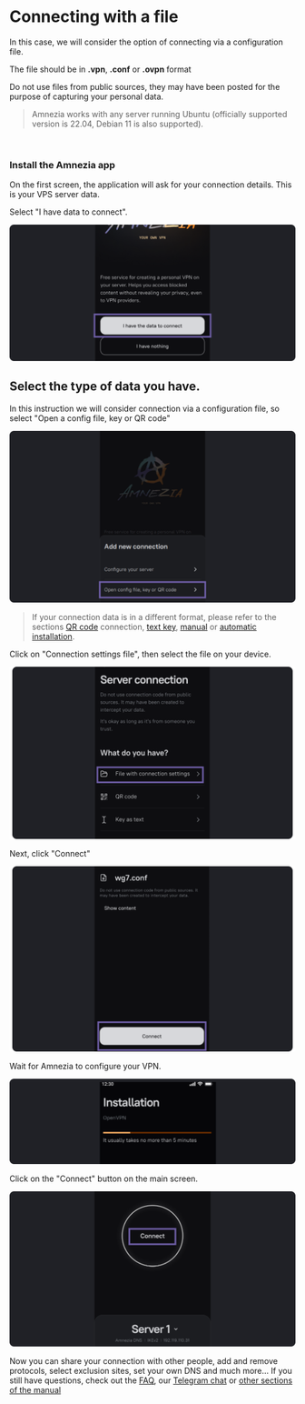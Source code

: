 # Connecting with a file


In this case, we will consider the option of connecting via a configuration file.

 The file should be in **.vpn**, **.conf** or **.ovpn** format 

Do not use files from public sources, they may have been posted for the purpose of capturing your personal data.

> Amnezia works with any server running Ubuntu (officially supported version is 22.04, Debian 11 is also supported).


&nbsp;

### Install the Amnezia app

On the first screen, the application will ask for your connection details. This is your VPS server data.

Select "I have data to connect".


![instruction 1](https://raw.githubusercontent.com/amnezia-vpn/amnezia.org-content/master/docs/en/instructions/04_file-connection/img/fc_en_1.png)


## Select the type of data you have. 

In this instruction we will consider connection via a configuration file, so select "Open a config file, key or QR code"


![instruction 1](https://raw.githubusercontent.com/amnezia-vpn/amnezia.org-content/master/docs/en/instructions/04_file-connection/img/fc_en_2.png)

>If your connection data is in a different format, please refer to the sections [QR code] connection, [text key], [manual] or [automatic installation].

Click on "Connection settings file", then select the file on your device.

![instruction 1](https://raw.githubusercontent.com/amnezia-vpn/amnezia.org-content/master/docs/en/instructions/04_file-connection/img/fc_en_3.png)


Next, click "Connect"

![instruction 1](https://raw.githubusercontent.com/amnezia-vpn/amnezia.org-content/master/docs/en/instructions/04_file-connection/img/fc_en_4.png)

Wait for Amnezia to configure your VPN.

![instruction 1](https://raw.githubusercontent.com/amnezia-vpn/amnezia.org-content/master/docs/en/instructions/04_file-connection/img/fc_en_5.png)

Click on the "Connect" button on the main screen.


![instruction 1](https://raw.githubusercontent.com/amnezia-vpn/amnezia.org-content/master/docs/en/instructions/04_file-connection/img/fc_en_6.png)


Now you can share your connection with other people, add and remove protocols, select exclusion sites, set your own DNS and much more... 
If you still have questions, check out the [FAQ], our [Telegram chat] or [other sections of the manual]


[amnezia-site-ext-link]: https://amnezia-web-nx1r.vercel.app
[QR code]: ../instructions/05_qr-code_connection
[text key]: ../instructions/03_text-key-connection
[manual]: ../instructions/02_manual-install
[FAQ]: ../faq
[Telegram chat]: https://t.me/amnezia_vpn_en
[other sections of the manual]: ../instructions
[automatic installation]: ../instructions/01_auto-install

